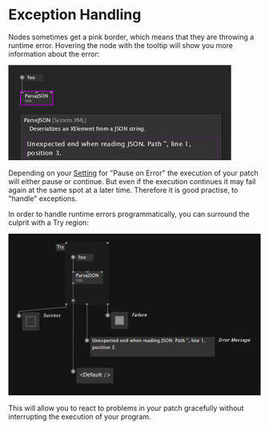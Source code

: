 # Exception Handling

Nodes sometimes get a pink border, which means that they are throwing a runtime error. Hovering the node with the tooltip will show you more information about the error:

![](../../images/language/node-throwing-error.png)

Depending on your [Setting](../hde/settings.md) for "Pause on Error" the execution of your patch will either pause or continue. But even if the execution continues it may fail again at the same spot at a later time. Therefore it is good practise, to "handle" exceptions. 

In order to handle runtime errors programmatically, you can surround the culprit with a Try region:

![](../../images/language/try-region.png)

This will allow you to react to problems in your patch gracefully without interrupting the execution of your program. 